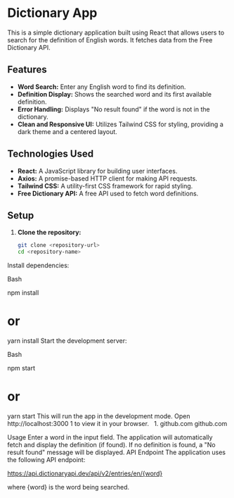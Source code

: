 # Dictionary App

This is a simple dictionary application built using React that allows users to search for the definition of English words. It fetches data from the Free Dictionary API.

## Features

- **Word Search:** Enter any English word to find its definition.
- **Definition Display:** Shows the searched word and its first available definition.
- **Error Handling:** Displays "No result found" if the word is not in the dictionary.
- **Clean and Responsive UI:** Utilizes Tailwind CSS for styling, providing a dark theme and a centered layout.

## Technologies Used

- **React:** A JavaScript library for building user interfaces.
- **Axios:** A promise-based HTTP client for making API requests.
- **Tailwind CSS:** A utility-first CSS framework for rapid styling.
- **Free Dictionary API:** A free API used to fetch word definitions.

## Setup

1. **Clone the repository:**
   ```bash
   git clone <repository-url>
   cd <repository-name>
Install dependencies:

Bash

npm install
# or
yarn install
Start the development server:

Bash

npm start
# or
yarn start
This will run the app in the development mode. Open http://localhost:3000 1  to view it in your browser.   
1.
github.com
github.com

Usage
Enter a word in the input field.
The application will automatically fetch and display the definition (if found).
If no definition is found, a "No result found" message will be displayed.
API Endpoint
The application uses the following API endpoint:

https://api.dictionaryapi.dev/api/v2/entries/en/{word}

where {word} is the word being searched.
